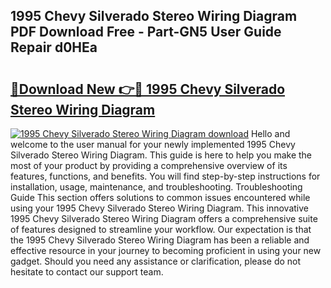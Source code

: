 ## 1995 Chevy Silverado Stereo Wiring Diagram PDF Download Free - Part-GN5 User Guide Repair d0HEa

# <h2><a href="http://dfuajr4.blite.top/?on=1995+Chevy+Silverado+Stereo+Wiring+Diagram">🔗Download New 👉🔴 1995 Chevy Silverado Stereo Wiring Diagram</a></h2>

[![1995 Chevy Silverado Stereo Wiring Diagram download](https://i.imgur.com/lujVjoI.png)](http://dfuajr4.blite.top/?on=1995+Chevy+Silverado+Stereo+Wiring+Diagram)
Hello and welcome to the user manual for your newly implemented 1995 Chevy Silverado Stereo Wiring Diagram. This guide is here to help you make the most of your product by providing a comprehensive overview of its features, functions, and benefits. You will find step-by-step instructions for installation, usage, maintenance, and troubleshooting. Troubleshooting Guide This section offers solutions to common issues encountered while using your 1995 Chevy Silverado Stereo Wiring Diagram. This innovative 1995 Chevy Silverado Stereo Wiring Diagram offers a comprehensive suite of features designed to streamline your workflow. Our expectation is that the 1995 Chevy Silverado Stereo Wiring Diagram has been a reliable and effective resource in your journey to becoming proficient in using your new gadget. Should you need any assistance or clarification, please do not hesitate to contact our support team.
